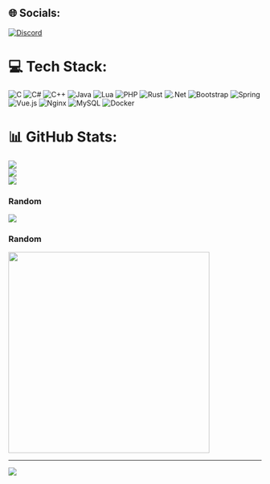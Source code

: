 
## 🌐 Socials:
[![Discord](https://img.shields.io/badge/Discord-%237289DA.svg?logo=discord&logoColor=white)](https://discord.gg/pseey) 

# 💻 Tech Stack:
![C](https://img.shields.io/badge/c-%2300599C.svg?style=for-the-badge&logo=c&logoColor=white) ![C#](https://img.shields.io/badge/c%23-%23239120.svg?style=for-the-badge&logo=csharp&logoColor=white) ![C++](https://img.shields.io/badge/c++-%2300599C.svg?style=for-the-badge&logo=c%2B%2B&logoColor=white) ![Java](https://img.shields.io/badge/java-%23ED8B00.svg?style=for-the-badge&logo=openjdk&logoColor=white) ![Lua](https://img.shields.io/badge/lua-%232C2D72.svg?style=for-the-badge&logo=lua&logoColor=white) ![PHP](https://img.shields.io/badge/php-%23777BB4.svg?style=for-the-badge&logo=php&logoColor=white) ![Rust](https://img.shields.io/badge/rust-%23000000.svg?style=for-the-badge&logo=rust&logoColor=white) ![.Net](https://img.shields.io/badge/.NET-5C2D91?style=for-the-badge&logo=.net&logoColor=white) ![Bootstrap](https://img.shields.io/badge/bootstrap-%238511FA.svg?style=for-the-badge&logo=bootstrap&logoColor=white) ![Spring](https://img.shields.io/badge/spring-%236DB33F.svg?style=for-the-badge&logo=spring&logoColor=white) ![Vue.js](https://img.shields.io/badge/vue.js-%2335495e.svg?style=for-the-badge&logo=vuedotjs&logoColor=%234FC08D) ![Nginx](https://img.shields.io/badge/nginx-%23009639.svg?style=for-the-badge&logo=nginx&logoColor=white) ![MySQL](https://img.shields.io/badge/mysql-%2300000f.svg?style=for-the-badge&logo=mysql&logoColor=white) ![Docker](https://img.shields.io/badge/docker-%230db7ed.svg?style=for-the-badge&logo=docker&logoColor=white)
# 📊 GitHub Stats:
![](https://github-readme-stats.vercel.app/api?username=Pseey&theme=dark&hide_border=false&include_all_commits=true&count_private=true)<br/>
![](https://github-readme-streak-stats.herokuapp.com/?user=Pseey&theme=dark&hide_border=false)<br/>
![](https://github-readme-stats.vercel.app/api/top-langs/?username=Pseey&theme=dark&hide_border=false&include_all_commits=true&count_private=true&layout=compact)

### Random
![](https://quotes-github-readme.vercel.app/api?type=horizontal&theme=light)

### Random
<img src='https://randommeme-five.vercel.app/' style="height: 400px;"/>

---
[![](https://visitcount.itsvg.in/api?id=Pseey&icon=2&color=0)](https://visitcount.itsvg.in)
